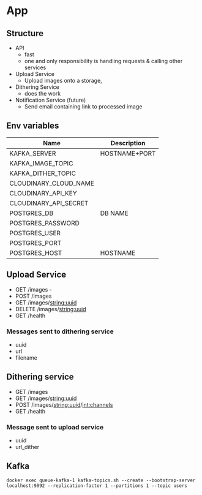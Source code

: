# App
## Structure
- API
  - fast
  - one and only responsibility is handling requests & calling other services
- Upload Service
  - Upload images onto a storage,
- Dithering Service
  - does the work
- Notification Service (future)
  - Send email containing link to processed image


## Env variables
| Name                  | Description   |
| --------------------- | ------------- |
| KAFKA_SERVER          | HOSTNAME+PORT |
| KAFKA_IMAGE_TOPIC     |               |
| KAFKA_DITHER_TOPIC    |               |
| CLOUDINARY_CLOUD_NAME |               |
| CLOUDINARY_API_KEY    |               |
| CLOUDINARY_API_SECRET |               |
| POSTGRES_DB           | DB NAME       |
| POSTGRES_PASSWORD     |               |
| POSTGRES_USER         |               |
| POSTGRES_PORT         |               |
| POSTGRES_HOST         | HOSTNAME      |





## Upload Service
- GET /images -
- POST /images
- GET /images/<string:uuid>
- DELETE /images/<string:uuid>
- GET /health

### Messages sent to dithering service
- uuid
- url
- filename

## Dithering service
- GET /images
- GET /images/<string:uuid>
- POST /images/<string:uuid>/<int:channels>
- GET /health


### Message sent to upload service
- uuid
- url_dither




## Kafka
```text
docker exec queue-kafka-1 kafka-topics.sh --create --bootstrap-server localhost:9092 --replication-factor 1 --partitions 1 --topic users
```